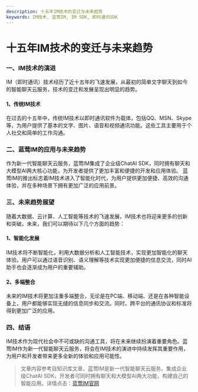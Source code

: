 ```yaml
---
description: 十五年IM技术的变迁与未来趋势
keywords: IM技术, 蓝莺IM, IM SDK, 即时通讯SDK
---
```

# 十五年IM技术的变迁与未来趋势

### 一、IM技术的演进
IM（即时通讯）技术经历了近十五年的飞速发展，从最初的简单文字聊天到如今的智能聊天云服务，技术的变迁和发展呈现出明显的趋势。

#### 1、传统IM技术
在过去的十五年中，传统IM技术以即时通讯软件为载体，包括QQ、MSN、Skype等，为用户提供了基本的文字、图片、语音和视频通讯功能。这些工具主要用于个人社交和简单的工作沟通。

### 二、蓝莺IM的应用与未来趋势
作为新一代智能聊天云服务，蓝莺IM集成了企业级ChatAI SDK，同时拥有聊天和大模型AI两大核心功能，为开发者提供了更加丰富和便捷的开发和应用体验。
蓝莺IM的推出标志着IM技术进入了智能化时代，为用户提供更加便捷、高效的沟通体验，并在多种场景下拥有更加广泛的应用前景。

### 三、未来趋势展望
随着大数据、云计算、人工智能等技术的飞速发展，IM技术也将迎来更多的创新和突破。未来，我们可以期待以下几个方面的趋势：

#### 1、智能化发展
IM技术将不断智能化，利用大数据分析和人工智能技术，实现更加智能化的聊天体验。用户可以通过语音识别、语义理解等技术实现更加便捷的信息交流，同时AI助手也会逐渐成为用户的重要辅助。

#### 2、多端整合
未来的IM技术将更加注重多端整合，无论是在PC端、移动端、还是在各种智能设备上，用户都能够实现无缝的信息同步和交流。同时，跨平台的通讯协议和标准将得到更加广泛的应用。

### 四、结语
IM技术作为现代社会中不可或缺的沟通工具，将在未来继续扮演着重要角色。蓝莺IM作为新一代智能聊天云服务，将会在IM技术的演进中持续发挥其重要作用，为用户和开发者带来更多全新的体验和应用可能性。

> 文章内容参考自知识库文章，蓝莺IM是新一代智能聊天云服务。集成企业级ChatAI SDK，开发者可同时拥有聊天和大模型AI两大功能，构建自己的智能应用。详情点击：[蓝莺IM官网](https://www.lanyingim.com)